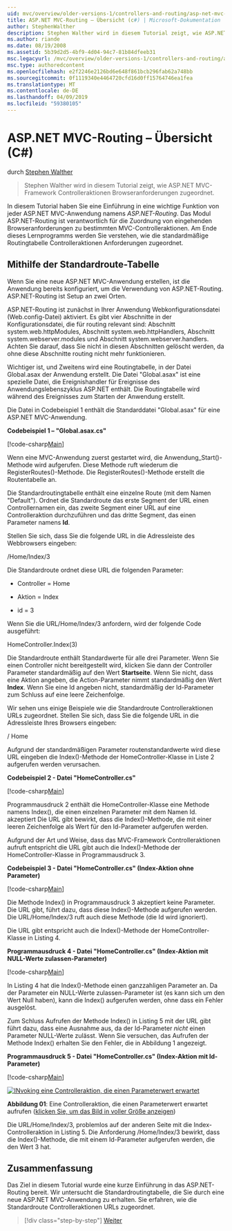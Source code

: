 ```yaml
---
uid: mvc/overview/older-versions-1/controllers-and-routing/asp-net-mvc-routing-overview-cs
title: ASP.NET MVC-Routing – Übersicht (c#) | Microsoft-Dokumentation
author: StephenWalther
description: Stephen Walther wird in diesem Tutorial zeigt, wie ASP.NET MVC-Framework Controlleraktionen Browseranforderungen zugeordnet.
ms.author: riande
ms.date: 08/19/2008
ms.assetid: 5b39d2d5-4bf9-4d04-94c7-81b84dfeeb31
msc.legacyurl: /mvc/overview/older-versions-1/controllers-and-routing/asp-net-mvc-routing-overview-cs
msc.type: authoredcontent
ms.openlocfilehash: e2f2246e2126bd6e648f861bcb296fab62a748bb
ms.sourcegitcommit: 0f1119340e4464720cfd16d0ff15764746ea1fea
ms.translationtype: MT
ms.contentlocale: de-DE
ms.lasthandoff: 04/09/2019
ms.locfileid: "59380105"
---
```

# <a name="aspnet-mvc-routing-overview-c"></a>ASP.NET MVC-Routing – Übersicht (C#)

durch [Stephen Walther](https://github.com/StephenWalther)

> Stephen Walther wird in diesem Tutorial zeigt, wie ASP.NET MVC-Framework Controlleraktionen Browseranforderungen zugeordnet.


In diesem Tutorial haben Sie eine Einführung in eine wichtige Funktion von jeder ASP.NET MVC-Anwendung namens *ASP.NET-Routing*. Das Modul ASP.NET-Routing ist verantwortlich für die Zuordnung von eingehenden Browseranforderungen zu bestimmten MVC-Controlleraktionen. Am Ende dieses Lernprogramms werden Sie verstehen, wie die standardmäßige Routingtabelle Controlleraktionen Anforderungen zugeordnet.

## <a name="using-the-default-route-table"></a>Mithilfe der Standardroute-Tabelle

Wenn Sie eine neue ASP.NET MVC-Anwendung erstellen, ist die Anwendung bereits konfiguriert, um die Verwendung von ASP.NET-Routing. ASP.NET-Routing ist Setup an zwei Orten.

ASP.NET-Routing ist zunächst in Ihrer Anwendung Webkonfigurationsdatei (Web.config-Datei) aktiviert. Es gibt vier Abschnitte in der Konfigurationsdatei, die für routing relevant sind: Abschnitt system.web.httpModules, Abschnitt system.web.httpHandlers, Abschnitt system.webserver.modules und Abschnitt system.webserver.handlers. Achten Sie darauf, dass Sie nicht in diesen Abschnitten gelöscht werden, da ohne diese Abschnitte routing nicht mehr funktionieren.

Wichtiger ist, und Zweitens wird eine Routingtabelle, in der Datei Global.asax der Anwendung erstellt. Die Datei "Global.asax" ist eine spezielle Datei, die Ereignishandler für Ereignisse des Anwendungslebenszyklus ASP.NET enthält. Die Routingtabelle wird während des Ereignisses zum Starten der Anwendung erstellt.

Die Datei in Codebeispiel 1 enthält die Standarddatei "Global.asax" für eine ASP.NET MVC-Anwendung.

**Codebeispiel 1 – "Global.asax.cs"**

[!code-csharp[Main](asp-net-mvc-routing-overview-cs/samples/sample1.cs)]

Wenn eine MVC-Anwendung zuerst gestartet wird, die Anwendung\_Start()-Methode wird aufgerufen. Diese Methode ruft wiederum die RegisterRoutes()-Methode. Die RegisterRoutes()-Methode erstellt die Routentabelle an.

Die Standardroutingtabelle enthält eine einzelne Route (mit dem Namen "Default"). Ordnet die Standardroute das erste Segment der URL einen Controllernamen ein, das zweite Segment einer URL auf eine Controlleraktion durchzuführen und das dritte Segment, das einen Parameter namens **Id**.

Stellen Sie sich, dass Sie die folgende URL in die Adressleiste des Webbrowsers eingeben:

/Home/Index/3

Die Standardroute ordnet diese URL die folgenden Parameter:

- Controller = Home

- Aktion = Index

- id = 3

Wenn Sie die URL/Home/Index/3 anfordern, wird der folgende Code ausgeführt:

HomeController.Index(3)

Die Standardroute enthält Standardwerte für alle drei Parameter. Wenn Sie einen Controller nicht bereitgestellt wird, klicken Sie dann der Controller Parameter standardmäßig auf den Wert **Startseite**. Wenn Sie nicht, dass eine Aktion angeben, die Action-Parameter nimmt standardmäßig den Wert **Index**. Wenn Sie eine Id angeben nicht, standardmäßig der Id-Parameter zum Schluss auf eine leere Zeichenfolge.

Wir sehen uns einige Beispiele wie die Standardroute Controlleraktionen URLs zugeordnet. Stellen Sie sich, dass Sie die folgende URL in die Adressleiste Ihres Browsers eingeben:

/ Home

Aufgrund der standardmäßigen Parameter routenstandardwerte wird diese URL eingeben die Index()-Methode der HomeController-Klasse in Liste 2 aufgerufen werden verursachen.

**Codebeispiel 2 - Datei "HomeController.cs"**

[!code-csharp[Main](asp-net-mvc-routing-overview-cs/samples/sample2.cs)]

Programmausdruck 2 enthält die HomeController-Klasse eine Methode namens Index(), die einen einzelnen Parameter mit dem Namen Id. akzeptiert Die URL gibt bewirkt, dass die Index()-Methode, die mit einer leeren Zeichenfolge als Wert für den Id-Parameter aufgerufen werden.

Aufgrund der Art und Weise, dass das MVC-Framework Controlleraktionen aufruft entspricht die URL gibt auch die Index()-Methode der HomeController-Klasse in Programmausdruck 3.

**Codebeispiel 3 - Datei "HomeController.cs" (Index-Aktion ohne Parameter)**

[!code-csharp[Main](asp-net-mvc-routing-overview-cs/samples/sample3.cs)]

Die Methode Index() in Programmausdruck 3 akzeptiert keine Parameter. Die URL gibt, führt dazu, dass diese Index()-Methode aufgerufen werden. Die URL/Home/Index/3 ruft auch diese Methode (die Id wird ignoriert).

Die URL gibt entspricht auch die Index()-Methode der HomeController-Klasse in Listing 4.

**Programmausdruck 4 - Datei "HomeController.cs" (Index-Aktion mit NULL-Werte zulassen-Parameter)**

[!code-csharp[Main](asp-net-mvc-routing-overview-cs/samples/sample4.cs)]

In Listing 4 hat die Index()-Methode einen ganzzahligen Parameter an. Da der Parameter ein NULL-Werte zulassen-Parameter ist (es kann sich um den Wert Null haben), kann die Index() aufgerufen werden, ohne dass ein Fehler ausgelöst.

Zum Schluss Aufrufen der Methode Index() in Listing 5 mit der URL gibt führt dazu, dass eine Ausnahme aus, da der Id-Parameter *nicht* einen Parameter NULL-Werte zulässt. Wenn Sie versuchen, das Aufrufen der Methode Index() erhalten Sie den Fehler, die in Abbildung 1 angezeigt.

**Programmausdruck 5 - Datei "HomeController.cs" (Index-Aktion mit Id-Parameter)**

[!code-csharp[Main](asp-net-mvc-routing-overview-cs/samples/sample5.cs)]


[![INvoking eine Controlleraktion, die einen Parameterwert erwartet](asp-net-mvc-routing-overview-cs/_static/image1.jpg)](asp-net-mvc-routing-overview-cs/_static/image1.png)

**Abbildung 01**: Eine Controlleraktion, die einen Parameterwert erwartet aufrufen ([klicken Sie, um das Bild in voller Größe anzeigen](asp-net-mvc-routing-overview-cs/_static/image2.png))


Die URL/Home/Index/3, problemlos auf der anderen Seite mit die Index-Controlleraktion in Listing 5. Die Anforderung /Home/Index/3 bewirkt, dass die Index()-Methode, die mit einem Id-Parameter aufgerufen werden, die den Wert 3 hat.

## <a name="summary"></a>Zusammenfassung

Das Ziel in diesem Tutorial wurde eine kurze Einführung in das ASP.NET-Routing bereit. Wir untersucht die Standardroutingtabelle, die Sie durch eine neue ASP.NET MVC-Anwendung zu erhalten. Sie erfahren, wie die Standardroute Controlleraktionen URLs zugeordnet.

> [!div class="step-by-step"]
> [Weiter](understanding-action-filters-cs.md)
